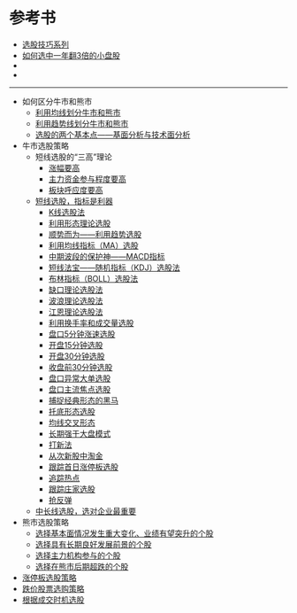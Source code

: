 # 参考书
* [选股技巧系列](http://www.net767.com/guide.html)
* [如何选中一年翻3倍的小盘股](https://weread.qq.com/web/reader/b5632640813ab7b89g0187d9)
* []()
* []()

---

* 如何区分牛市和熊市
  * [利用均线划分牛市和熊市](https://weread.qq.com/web/reader/efe32d3059a6edefe739e95kc9f326d018c9f0f895fb5e4)
  * [利用趋势线划分牛市和熊市](https://weread.qq.com/web/reader/efe32d3059a6edefe739e95kc9f326d018c9f0f895fb5e4) 
  * [选股的两个基本点——基面分析与技术面分析](https://weread.qq.com/web/reader/efe32d3059a6edefe739e95k45c322601945c48cce2e120)
* 牛市选股策略
  * 短线选股的“三高”理论
    * [涨幅要高  ](https://weread.qq.com/web/reader/0b8326e0717d2e8c0b8ab95kaab325601eaab3238922e53)
    * [主力资金参与程度要高](https://weread.qq.com/web/reader/0b8326e0717d2e8c0b8ab95kaab325601eaab3238922e53)
    * [板块呼应度要高](https://weread.qq.com/web/reader/0b8326e0717d2e8c0b8ab95kaab325601eaab3238922e53)
  * [短线选股，指标是利器](https://weread.qq.com/web/reader/efe32d3059a6edefe739e95k1f032c402131f0e3dad99f3)
    * [K线选股法](https://weread.qq.com/web/reader/efe32d3059a6edefe739e95k98f3284021498f137082c2e)
    * [利用形态理论选股](https://weread.qq.com/web/reader/efe32d3059a6edefe739e95k3c5327902153c59dc0488e1)
    * [顺势而为——利用趋势选股](https://weread.qq.com/web/reader/efe32d3059a6edefe739e95kb6d32b90216b6d767d2f0dc)
    * [利用均线指标（MA）选股](https://weread.qq.com/web/reader/efe32d3059a6edefe739e95k37632cd021737693cfc7149)  
    * [中期波段的保护神——MACD指标](https://weread.qq.com/web/reader/efe32d3059a6edefe739e95k1ff325f02181ff1de7742fc)
    * [短线法宝——随机指标（KDJ）选股法](https://weread.qq.com/web/reader/efe32d3059a6edefe739e95k8e232ec02198e296a067180)
    * [布林指标（BOLL）选股法](https://weread.qq.com/web/reader/efe32d3059a6edefe739e95k4e73277021a4e732ced3b55)
    * [缺口理论选股法](https://weread.qq.com/web/reader/efe32d3059a6edefe739e95k02e32f0021b02e74f10ece8)
    * [波浪理论选股法](https://weread.qq.com/web/reader/efe32d3059a6edefe739e95k33e3289021c33e75ff09694)
    * [江恩理论选股法](https://weread.qq.com/web/reader/efe32d3059a6edefe739e95k6ea321b021d6ea9ab1ba605)
    * [利用换手率和成交量选股](https://weread.qq.com/web/reader/efe32d3059a6edefe739e95k341323f021e34173cb3824c)
    * [盘口5分钟涨速选股](https://weread.qq.com/web/reader/efe32d3059a6edefe739e95k1c3321802231c383cd30bb3)
    * [开盘15分钟选股](https://weread.qq.com/web/reader/efe32d3059a6edefe739e95kc1632f5021fc16a5320f3dc)
    * [开盘30分钟选股](https://weread.qq.com/web/reader/efe32d3059a6edefe739e95k636320102206364d3f0ffdc)
    * [收盘前30分钟选股](https://weread.qq.com/web/reader/efe32d3059a6edefe739e95k182326e0221182be0c5ca23)
    * [盘口异常大单选股](https://weread.qq.com/web/reader/efe32d3059a6edefe739e95ke3632bd0222e369853df322)
    * [盘口主流焦点选股](https://weread.qq.com/web/reader/efe32d3059a6edefe739e95k19c3222022419ca14e7eef7)
    * [捕捉经典形态的黑马](https://weread.qq.com/web/reader/efe32d3059a6edefe739e95ka5b325d0225a5bfc9e0772d)
    * [托底形态选股](https://weread.qq.com/web/reader/efe32d3059a6edefe739e95kd6432e00228d645920e3401)
    * [均线交叉形态](https://weread.qq.com/web/reader/efe32d3059a6edefe739e95k34132fc02293416a75f431d)
    * [长期强于大盘模式](https://weread.qq.com/web/reader/efe32d3059a6edefe739e95ka1d32a6022aa1d0c6e83eb4)
    * [打新法](https://weread.qq.com/web/reader/efe32d3059a6edefe739e95k17e328b022b17e62166fad4)
    * [从次新股中淘金](https://weread.qq.com/web/reader/efe32d3059a6edefe739e95kf7132c6022cf7177163c01c)
    * [跟踪首日涨停板选股](https://weread.qq.com/web/reader/efe32d3059a6edefe739e95k6c8328f022d6c8349cc72d5)
    * [追踪热点](https://weread.qq.com/web/reader/efe32d3059a6edefe739e95kd9d320f022ed9d4f495e456)
    * [跟踪庄家选股](https://weread.qq.com/web/reader/efe32d3059a6edefe739e95k67c32d7022f67c6a1e7ce82)
    * [抢反弹](https://weread.qq.com/web/reader/efe32d3059a6edefe739e95k64232b60230642e92efb54c)
  * [中长线选股，选对企业最重要 ](https://weread.qq.com/web/reader/efe32d3059a6edefe739e95kc51323901dc51ce410c121b)
* 熊市选股策略
  * [选择基本面情况发生重大变化、业绩有望突升的个股](https://weread.qq.com/web/reader/0b8326e0717d2e8c0b8ab95kaab325601eaab3238922e53)
  * [选择具有长期良好发展前景的个股](https://weread.qq.com/web/reader/0b8326e0717d2e8c0b8ab95kaab325601eaab3238922e53)
  * [选择主力机构参与的个股](https://weread.qq.com/web/reader/0b8326e0717d2e8c0b8ab95kaab325601eaab3238922e53)
  * [选择在熊市后期超跌的个股 ](https://weread.qq.com/web/reader/0b8326e0717d2e8c0b8ab95kaab325601eaab3238922e53)
* [涨停板选股策略](https://weread.qq.com/web/reader/0b8326e0717d2e8c0b8ab95kaab325601eaab3238922e53)
* [跌价股票选购策略](https://weread.qq.com/web/reader/0b8326e0717d2e8c0b8ab95kaab325601eaab3238922e53)
* [根据成交时机选股](https://weread.qq.com/web/reader/0b8326e0717d2e8c0b8ab95kaab325601eaab3238922e53)

